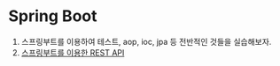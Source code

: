 # Spring Boot 

1. 스프링부트를 이용하여 테스트, aop, ioc, jpa 등 전반적인 것들을 실습해보자.  
2. [스프링부트를 이용한 REST API](https://github.com/seovalue/spring-boot-study/blob/main/spring-boot-rest-api/README.md)